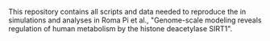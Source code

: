 This repository contains all scripts and data needed to reproduce the in simulations and analyses in Roma Pi et al., "Genome-scale modeling reveals regulation of human metabolism by the histone deacetylase SIRT1".